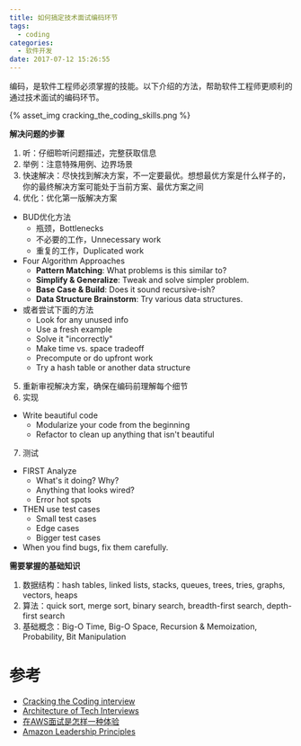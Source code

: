 ```yaml
---
title: 如何搞定技术面试编码环节
tags:
  - coding
categories:
  - 软件开发
date: 2017-07-12 15:26:55
---
```


编码，是软件工程师必须掌握的技能。以下介绍的方法，帮助软件工程师更顺利的通过技术面试的编码环节。

{% asset_img cracking_the_coding_skills.png %}

**解决问题的步骤**

1. 听：仔细聆听问题描述，完整获取信息
2. 举例：注意特殊用例、边界场景
3. 快速解决：尽快找到解决方案，不一定要最优。想想最优方案是什么样子的，你的最终解决方案可能处于当前方案、最优方案之间
4. 优化：优化第一版解决方案
  - BUD优化方法
    - 瓶颈，Bottlenecks
    - 不必要的工作，Unnecessary work
    - 重复的工作，Duplicated work
  - Four Algorithm Approaches
    - **Pattern Matching**: What problems is this similar to?
    - **Simplify & Generalize**: Tweak and solve simpler problem.
    - **Base Case & Build**: Does it sound recursive-ish?
    - **Data Structure Brainstorm**: Try various data structures.
  - 或者尝试下面的方法
    - Look for any unused info
    - Use a fresh example
    - Solve it "incorrectly"
    - Make time vs. space tradeoff
    - Precompute or do upfront work
    - Try a hash table or another data structure
5. 重新审视解决方案，确保在编码前理解每个细节
6. 实现
  - Write beautiful code
    - Modularize your code from the beginning
    - Refactor to clean up anything that isn't beautiful
7. 测试
  - FIRST Analyze
    - What's it doing? Why?
    - Anything that looks wired?
    - Error hot spots
  - THEN use test cases
    - Small test cases
    - Edge cases
    - Bigger test cases
  - When you find bugs, fix them carefully.

**需要掌握的基础知识**

1. 数据结构：hash tables, linked lists, stacks, queues, trees, tries, graphs, vectors, heaps
2. 算法：quick sort, merge sort, binary search, breadth-first search, depth-first search
3. 基础概念：Big-O Time, Big-O Space, Recursion & Memoization, Probability, Bit Manipulation

# 参考

- [Cracking the Coding interview](https://www.slideshare.net/gayle2/cracking-the-coding-interview-college)
- [Architecture of Tech Interviews](https://www.slideshare.net/gayle2/architecture-of-tech-interviews)
- [在AWS面试是怎样一种体验](https://mp.weixin.qq.com/s?__biz=MzA4ODMwMDcxMQ==&mid=2650892256&idx=1&sn=71e0987c7c61ca25c58f586b60de3305)
- [Amazon Leadership Principles](https://www.amazon.jobs/principles)
